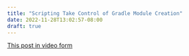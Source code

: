 ```yaml
---
title: "Scripting Take Control of Gradle Module Creation"
date: 2022-11-28T13:02:57-08:00
draft: true
---
```


[This post in video form](https://youtu.be/41lpiezq5v4)

